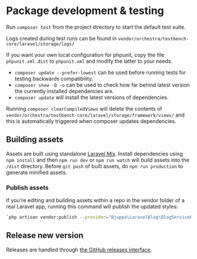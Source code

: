 # Package development & testing

Run `composer test` from the project directory to start the default test suite.

Logs created during test runs can be found in `vendor/orchestra/testbench-core/laravel/storage/logs/`

If you want your own local configuration for phpunit,
copy the file `phpunit.xml.dist` to `phpunit.xml` and modify the latter to your needs.

- `composer update --prefer-lowest` can be used before running tests for testing backwards compatibility.
- `composer show -D -o` can be used to check how far behind latest version the currently installed dependencies are.
- `composer update` will install the latest versions of dependencies.

Running `composer clearCompiledViews` will delete the contents of
`vendor/orchestra/testbench-core/laravel/storage/framework/views/`
and this is automatically triggered when composer updates dependencies.

## Building assets

Assets are built using standalone [Laravel Mix](https://laravel-mix.com/docs/installation).
Install dependencies using `npm install` and then `npm run dev` or `npm run watch` will build assets
into the `/dist` directory.
Before `git push` of built assets, do `npn run production` to generate minified assets.

### Publish assets

If you're editing and building assets within a repo in the vendor folder of a real Laravel app,
running this command will publish the updated styles:

```bash
`php artisan vendor:publish --provider="Bjuppa\LaravelBlog\BlogServiceProvider" --tag="blog-styling" --force`
```

## Release new version

Releases are handled through [the GitHub releases interface](https://github.com/bjuppa/laravel-blog/releases).

